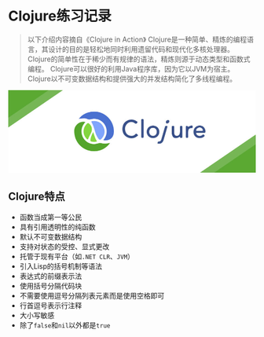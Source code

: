 # Clojure练习记录

> 以下介绍内容摘自《Clojure in Action》
> Clojure是一种简单、精炼的编程语言，其设计的目的是轻松地同时利用遗留代码和现代化多核处理器。
> Clojure的简单性在于稀少而有规律的语法，精炼则源于动态类型和函数式编程。
> Clojure可以很好的利用Java程序库，因为它以JVM为宿主。
> Clojure以不可变数据结构和提供强大的并发结构简化了多线程编程。

![](images/clojure.jpg)

## Clojure特点
- 函数当成第一等公民
- 具有引用透明性的纯函数
- 默认不可变数据结构
- 支持对状态的受控、显式更改
- 托管于现有平台（如`.NET CLR`、`JVM`）
- 引入Lisp的括号机制等语法
- 表达式的前缀表示法
- 使用括号分隔代码块
- 不需要使用逗号分隔列表元素而是使用空格即可
- 行首逗号表示行注释
- 大小写敏感
- 除了`false`和`nil`以外都是`true`
